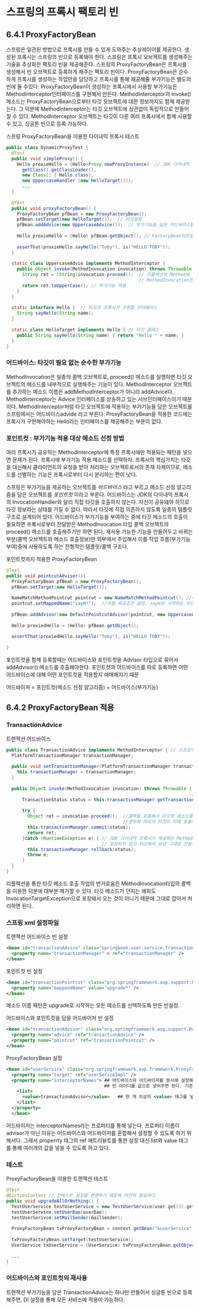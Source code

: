 # 스프링의 프록시 팩토리 빈

## 6.4.1 ProxyFactoryBean
스프링은 일관된 방법으로 프록시를 만들 수 있게 도와주는 추상레이어를 제공한다.
생성된 프록시는 스프링의 빈으로 등록돼야 한다. 
스프링은 프록시 오브젝트를 생성해주는 기술을 추상화한 팩토리 빈을 제공해준다.
스프링의 ProxyFactoryBean은 프록시를 생성해서 빈 오브젝트로 등록하게 해주는 팩토리 빈이다.
ProxyFactoryBean은 순수하게 프록시를 생성하는 작업만을 담당하고 프록시를 통해 제공해줄 부가기능은 별도의 빈에 둘 수있다. 
ProxyFactoryBean이 생성하는 프록시에서 사용할 부가기능은 MethodInterceptor인터페이스를 구현해서 만든다.
MethodInterceptor의 invoke() 메소드는 ProxyFactoryBean으로부터 타깃 오브젝트에 대한 정보까지도 함께 제공받는다.
그 덕분에 MethodInterceptor는 타깃 오브젝트에 상관없이 독립적으로 만들어질 수 있다. MethodInterceptor 오브젝트는 타깃이
다른 여러 프록시에서 함께 사용할 수 있고, 싱글톤 빈으로 등록 가능하다.

스프링 ProxyFactoryBean을 이용한 다이내믹 프록시 테스트
```java
public class DynamicProxyTest {
  @Test
  public void simpleProxy() {
    Hello proxieHello = (Hello)Proxy.newProxyInstance(  // JDK 다이내믹 프록시 생성
      getClass().getClassLoader(),
      new Class[] { Hello.class},
      new UppercaseHandler (new HelloTarget()));
      ...
  }
  
  @Test
  public void proxyFactoryBean() {
    ProxyFactoryBean pfBean = new ProxyFactoryBean();
    pfBean.setTarget(new HelloTarget());  // 타깃설정
    pfBean.addAdvice(new UppercaseAdvice());  // 부가기능을 담은 어드바이스를 추가한다., 여러개를 추가할 수도 있다.
    
    Hello proxieHello = (Hello) pfBean.getObject(); // FactoryBean이므로 getObject()로 생성된 프록시를 가져온다.
    
    asserThat(proxieHello.sayHello("Toby"), is("HELLO TOBY"));
  }
  
  static class UppercaseAdvie implements MethodInterceptor {
    public Object invoke(MethodInvocation invocation) throws Throwable {
      String ret = (String)invocation.proceed();  // 리플렉션의 Method와 달리 메소드 실행 시 타기 오브젝트를 전달할 필요가 없다.
                                                  // MethodInvocation은 메소드 정보와 함께 타깃 오브젝트를 알고 있기 때문이다.
      return ret.toUpperCase(); // 부가기능 적용
    }
  }
  
  static interface Hello {  // 타깃과 프록시가 구현할 인터페이스
    String sayHello(String name);
  }
  
  static class HelloTarget implements Hello { // 타깃 클래스 
    public String sayHello(String name) { return "Hello " + name; }
  }
}

```

### 어드바이스: 타깃이 필요 없는 순수한 부가기능
MethodInvocation은 일종의 콜백 오브젝트로, proceed() 메소드를 실행하면 타깃 오브젝트의 메소드를 내부적으로 실행해주는 기능이 있다.
MethodInterceptor 오브젝트를 추가하는 메소드 이름은 addMethodInterceptor가 아니라 addAdvice다. MethodInterceptor는 Advice 인터페이스를 상송하고
있는 서브인터페이스이기 때문이다.
MethodInterceptor처럼 타깃 오브젝트에 적용하는 부가기능을 담은 오브젝트를 스프링에서는 어드바이스advide 라고 부른다.
ProxyFactoryBean을 적용한 코드에는 프록시가 구현해야하는 Hello라는 인터페이스를 제공해주는 부분이 없다.


### 포인트컷 : 부가기능 적용 대상 메소드 선정 방법
여러 프록시가 공유하는 MethodInterceptor에 특정 프록시에만 적용되는 패턴을 넣으면 문제가 된다.
프록시에 부가기능 적용 메소드를 선택하자.
프록시의 핵심가치는 타깃을 대신해서 클라이언트의 요청을 받아 처리하는 오브젝트로서의 존재 자체이므로, 메소드를 선별하는 기능은
프록시로부터 다시 분리하는 편이 낫다.

스프링은 부가기능을 제공하는 오브젝트를 *어드바이스* 라고 부르고 
메소드 선정 알고리즘을 담은 오브젝트를 *포인트컷* 이라고 부른다.
어드바이스는 JDK의 다이내믹 프록시의 InvocationHandler와 달리 직접 타깃을 호출하지 않는다.
자신이 공유돼야 하므로 타깃 정보라는 상태를 가질 수 없다. 따라서 타깃에 직접 의존하지 않도록 일종의 템플릿 구조로 설계되어 있다.
어드바이스가 부가기능을 부여하는 중에 타깃 메소드의 호출이 필요하면 프록시로부터 전달받은 MethodInvocation 타입 콜백 오브젝트의 proceed()
메소드를 호출해주기만 하면 된다.
재사용 가능한 기능을 만들어두고 바뀌는 부분(콜백 오브젝트와 메소드 호출정보)만 외부에서 주입해서 이를 작업 흐름(부가기능 부여)중에
사용하도록 하는 전형적인 템플릿/콜백 구조다.

포인트컷까지 적용한 ProxyFactoryBean
```java
@Test
public void pointcutAdvisor(){
  ProxyFactoryBean pfBean = new ProxyFactoryBean();
  pfBean.setTarget(new HelloTarget());  
  
  NameMatchMethodPointcut pointcut = new NameMatchMethodPointcut(); //메소드 이름을 비교해서 대상을 선정하는 알고리즘을 제공하는 포인트컷 생성
  pointcut.setMappedName("sayH*");  //이름 비교조건 설정. sayH로 시작하는 모든 메소드를 선택하게 한다.
  
  pfBean.addAdvisor(new DefaultPointcutAdvisor(pointcut, new UppercaseAdvice())); //포인트컷과 어드바이스를 Advisor로 묶어서 한번에 추가
  
  Hello proxiedHello = (Hello) pfBean.getObject();
  
  assertThat(proxiedHello.sayHello("Toby"), is("HELLO TOBY"));
  
}
```

포인트컷을 함께 등록할때는 어드바이스와 포인트컷을 Advisor 타입으로 묶어서 addAdvisor() 메소드를 호출해야한다.
포인트컷과 어드바이스를 따로 등록하면 어떤 어드바이스에 대해 어떤 포인트컷을 적용할지 애매해지기 때문

어드바이져 = 포인트컷(메소드 선정 알고리즘) + 어드바이스(부가기능)

## 6.4.2 ProxyFactoryBean 적용

### TransactionAdvice 

트랜잭션 어드바이스 
```java
public class TransactionAdvice implements MethodInterceptor { // 스프링의 어드바이스 인터페이스 구현
  PlatformTransactionManager transactionManager;
  
  public void setTransactionManager(PlatformTransactionManager transactionManager) {
    this.transactionManager = transactionManager;
  }
  
  public Object invoke(MethodInvocation invocation) throws Throwable { // 타깃을 호출하는 기능을 가진 콜백 오브젝트를 프록시로부터 받는다.
                                                                      // 덕분에 어드바이스는 특정 타깃에 의존하지 않고 재사용 가능하다.
      TransactionStatus status = this.transactionManager.getTransaction(new DefalutTransactionDefinition());
      
      try {
        Object ret = invocation.proceed();  //콜백을 호출해서 타깃의 메소드를 실행한다. 타깃 메소드 호출 전후로 필요한 부가기능을 넣을수 있다.
                                            //경우에 따라서 타깃이 아예 호출되지 않게 하거나 재시도를 위한 반복적인 호출도 가능하다.
        this.transactionManager.commit(status);
        return ret;
      }catch (RuntimeException e) { // JDK 다이내믹 프록시가 제공하는 Method와는 달리 스프링의 MethodInvocation을 통한 타깃 호출은 예외가
                                    // 포장되지 않고 타깃에서 보낸 그대로 전달된다.
        this.transactionManager.rollback(status);
        throw e;
      }
  }
}
```

리플렉션을 통한 타깃 메소드 호출 작업의 번거로움은 MethodInvocation타입의 콜백을 이용한 덕분에 대부분 제거할 수 있다. 
타깃 메소드가 던지는 예외도 InvocationTargetException으로 포장돼서 오는 것이 아니기 때문에 그대로 잡아서 처리하면 된다. 

### 스프링 xml 설정파일
트랜잭션 어드바이스 빈 설정
```xml
<bean id="transactionAdvice" class="springbook.user.service.TransactionAdvice">
  <property name="transactionManager" = ref="transactionManager" />
</bean>
```

포인트컷 빈 설정
```xml
<bean id="transactionPointcut" class="org.springframework.aop.support.NameMatchMethodPointcut">
  <property name="mappendName" value="upgrade*" />
</bean>
```
메소드 이름 패턴은 upgrade로 시작하는 모든 메소드를 선택하도록 만든 빈설정.


어드바이스와 포인트컷을 담을 어드바이저 빈 설정
```xml
<bean id="transactionAdvisor" class="org.springframework.aop.support.DefaultPointcutAdvisor">
  <property name="advice" ref="transactionAdvice" />
  <property name="pointcut" ref="transactionPointcut" />
</bean>  
```


ProxyFactoryBean 설정
```xml
<bean id="userService" class="org.springframework.aop.framework.ProxyFactoryBean">
  <property name="target" ref="userSericeImpl" />
  <property name="interceptorNames"> ## 어드바이스와 어드바이저를 동시에 설정해줄 수 있는 프로퍼티. 리스트에 어드바이스나 어드바이저의
                                     ## 빈 아이디를 값으로 넣어주면 된다. 기존의 ref 애트리뷰트를 사용하는 DI와는  방식이 다름에 주의해야 한다.
    <list>
      <value>transactionAdvisor</value>   ## 한 개 이상의 <value> 태그를 넣을수 있다.
    </list>
  </property>
  </bean>
```
어드바이저는 interceptorNames라는 프로퍼티를 통해 넣는다.
프로퍼티 이름이 advisor가 아닌 이유는 어드바이스와 어드바이저를 혼합해서 설정할 수 있도록 하기 위해서다.
그래서 properrty 태그의 ref 애트리뷰트를 통한 설정 대신 list와 value 태그를 통해 여러개의 값을 넣을 수 있도록 하고 있다.

### 테스트 
ProxyFactoryBean을 이용한 트랜잭션 테스트

```java
@Test
@DirtiesContext // 컨텍스트 설정을 변경하기 때문에 여전히 필요하다.
public void upgradeAllOrNothing() {
  TestUserService testUserService = new TestUserService(user.get(3).getId());
  testUserService.setUserDao(userDao);
  testUserSerivce.setMailSender(mailSender);
  
  ProxyFactoryBean txProxyFactoryBean = context.getBean("&userService", ProxyFactoryBean.class); // userService 빈은 이제 스프링의 
                                                                                                 // ProxyFactoryBean 이다.
  txProxyFactoryBean.setTarget(testUserService);
  UserService txUserService = (UserService) txProxyFactoryBean.getObject(); // FactoryBean 타입이므로 동일하게 getObject()로 프록시를 가져온다.
  
  ...
}
```

### 어드바이스와 포인트컷의 재사용
트랜잭션 부가기능을 담은 TransactionAdvice는 하나만 만들어서 싱글톤 빈으로 등록해주면, DI 설정을 통해 모든 서비스에 적용이 가능하다.
